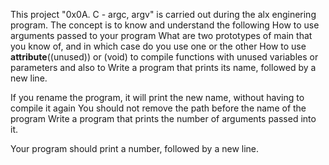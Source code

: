 This project "0x0A. C - argc, argv" is carried out during the alx enginering program.
The concept is  to know and understand the following 
How to use arguments passed to your program
What are two prototypes of main that you know of, and in which case do you use one or the other
How to use __attribute__((unused)) or (void) to compile functions with unused variables or parameters 
and also to Write a program that prints its name, followed by a new line.

If you rename the program, it will print the new name, without having to compile it again
You should not remove the path before the name of the program
Write a program that prints the number of arguments passed into it.

Your program should print a number, followed by a new line.
